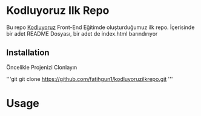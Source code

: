 # Kodluyoruz Ilk Repo

Bu repo [Kodluyoruz](https://kodluyoruz.org) Front-End Eğitimde oluşturduğumuz ilk repo. İçerisinde bir adet README Dosyası, bir adet de index.html barındırıyor

## Installation

Öncelikle Projenizi Clonlayın

'''git
git clone https://github.com/fatihgun1/kodluyoruzilkrepo.git
'''

# Usage

